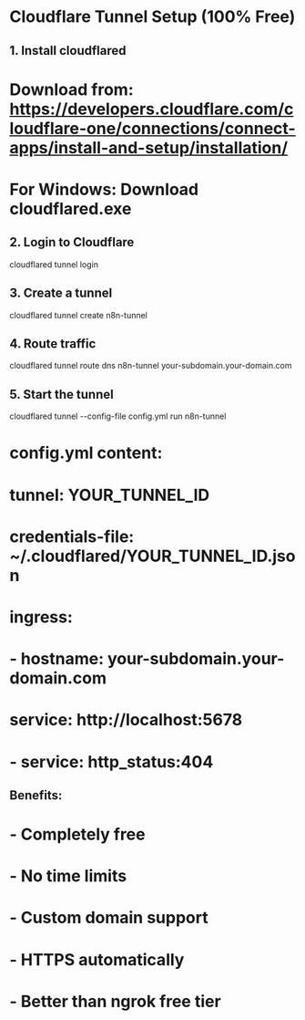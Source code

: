 # Cloudflare Tunnel Setup (100% Free)

## 1. Install cloudflared
# Download from: https://developers.cloudflare.com/cloudflare-one/connections/connect-apps/install-and-setup/installation/
# For Windows: Download cloudflared.exe

## 2. Login to Cloudflare
cloudflared tunnel login

## 3. Create a tunnel
cloudflared tunnel create n8n-tunnel

## 4. Route traffic
cloudflared tunnel route dns n8n-tunnel your-subdomain.your-domain.com

## 5. Start the tunnel
cloudflared tunnel --config-file config.yml run n8n-tunnel

# config.yml content:
# tunnel: YOUR_TUNNEL_ID
# credentials-file: ~/.cloudflared/YOUR_TUNNEL_ID.json
# ingress:
#   - hostname: your-subdomain.your-domain.com
#     service: http://localhost:5678
#   - service: http_status:404

## Benefits:
# - Completely free
# - No time limits
# - Custom domain support
# - HTTPS automatically
# - Better than ngrok free tier
